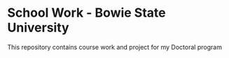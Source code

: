 # School Work - Bowie State University

This repository contains course work and project for my Doctoral program
